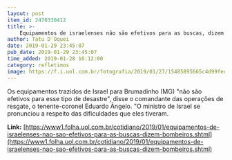```yaml
---
layout: post
item_id: 2470330412
title: >-
    Equipamentos de israelenses não são efetivos para as buscas, dizem Bombeiros
author: Tatu D'Oquei
date: 2019-01-29 23:45:07
pub_date: 2019-01-29 23:45:07
time_added: 2019-01-28 16:12:00
category: refletimos
image: https://f.i.uol.com.br/fotografia/2019/01/27/15485895665c4d99fecedc0_1548589566_3x2_xl.jpg
---
```


Os equipamentos trazidos de Israel para Brumadinho (MG) "não são efetivos para esse tipo de desastre", disse o comandante das operações de resgate, o tenente-coronel Eduardo Ângelo. "O ministro de Israel se pronunciou a respeito das dificuldades que eles tiveram.

**Link:** [https://www1.folha.uol.com.br/cotidiano/2019/01/equipamentos-de-israelenses-nao-sao-efetivos-para-as-buscas-dizem-bombeiros.shtml](https://www1.folha.uol.com.br/cotidiano/2019/01/equipamentos-de-israelenses-nao-sao-efetivos-para-as-buscas-dizem-bombeiros.shtml)

